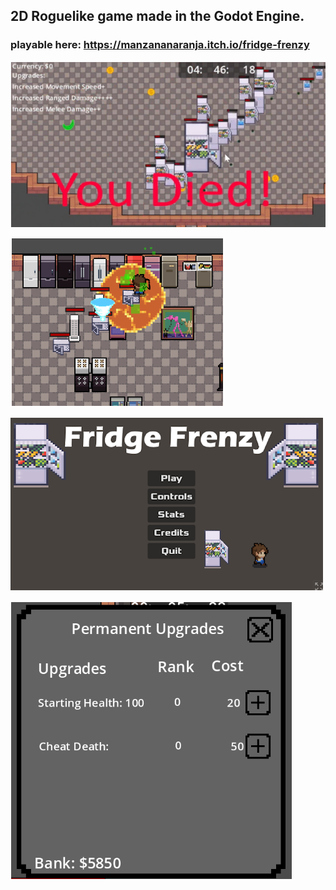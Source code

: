 ## 2D Roguelike game made in the Godot Engine. 

### playable here: https://manzananaranja.itch.io/fridge-frenzy

![bossfight](bossfight.png)

![gameplay](gameplay.png)

![menu](menu.png)

![upgrades](upgrades.png)
